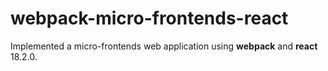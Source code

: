 # webpack-micro-frontends-react

Implemented a micro-frontends web application using **webpack** and **react** 18.2.0.
